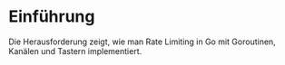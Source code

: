 # Einführung

Die Herausforderung zeigt, wie man Rate Limiting in Go mit Goroutinen, Kanälen und Tastern implementiert.
